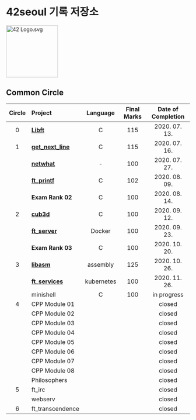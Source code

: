 # 42seoul 기록 저장소
<p><img src="https://upload.wikimedia.org/wikipedia/commons/8/8d/42_Logo.svg" alt="42 Logo.svg" width="142"></p>

## Common Circle

| Circle | Project                              |  Language  | Final Marks | Date of Completion |
| :----: | :----------------------------------- | :--------: | :---------: | :----------------: |
|   0    | [**Libft**](./libft)                 |     C      |     115     |   2020. 07. 13.    |
|   1    | [**get_next_line**](./get_next_line) |     C      |     115     |   2020. 07. 16.    |
|        | [**netwhat**](./netwhat)             |     -      |     100     |   2020. 07. 27.    |
|        | [**ft_printf**](./ft_printf)         |     C      |     102     |   2020. 08. 09.    |
|        | **Exam Rank 02**                     |     C      |     100     |   2020. 08. 14.    |
|   2    | [**cub3d**](./cub3d)                 |     C      |     100     |   2020. 09. 12.    |
|        | [**ft_server**](./ft_server)         |   Docker   |     100     |   2020. 09. 23.    |
|        | **Exam Rank 03**                     |     C      |     100     |   2020. 10. 20.    |
|   3    | [**libasm**](./libasm)               |  assembly  |     125     |   2020. 10. 26.    | 
|        | [**ft_services**](./ft_services)     | kubernetes |     100     |   2020. 11. 26.    |
|        | minishell                            |     C      |     100     |   in progress      | 
|   4    | CPP Module 01                        |            |             |   closed           |
|        | CPP Module 02                        |            |             |   closed           |
|        | CPP Module 03                        |            |             |   closed           |
|        | CPP Module 04                        |            |             |   closed           |
|        | CPP Module 05                        |            |             |   closed           |
|        | CPP Module 06                        |            |             |   closed           |
|        | CPP Module 07                        |            |             |   closed           |
|        | CPP Module 08                        |            |             |   closed           |
|        | Philosophers                         |            |             |   closed           | 
|   5    | ft_irc                               |            |             |   closed           |
|        | webserv                              |            |             |   closed           |
|   6    | ft_transcendence                     |            |             |   closed           | 
